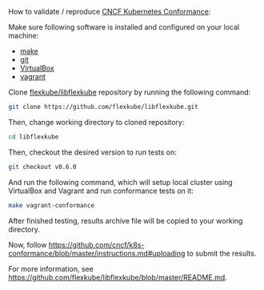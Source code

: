 How to validate / reproduce [CNCF Kubernetes Conformance](https://github.com/cncf/k8s-conformance):

Make sure following software is installed and configured on your local machine:
- [make](https://www.gnu.org/software/make/)
- [git](https://git-scm.com/book/en/v2/Getting-Started-Installing-Git)
- [VirtualBox](https://www.virtualbox.org/wiki/Downloads)
- [vagrant](https://www.vagrantup.com/docs/installation/)

Clone [flexkube/libflexkube](https://github.com/flexkube/libflexkube) repository by running the following command:
```sh
git clone https://github.com/flexkube/libflexkube.git
```

Then, change working directory to cloned repository:
```sh
cd libflexkube
```

Then, checkout the desired version to run tests on:
```sh
git checkout v0.6.0
```

And run the following command, which will setup local cluster using VirtualBox and Vagrant and run conformance tests on it:
```sh
make vagrant-conformance
```

After finished testing, results archive file will be copied to your working directory.

Now, follow https://github.com/cncf/k8s-conformance/blob/master/instructions.md#uploading to submit the results.

For more information, see https://github.com/flexkube/libflexkube/blob/master/README.md.

